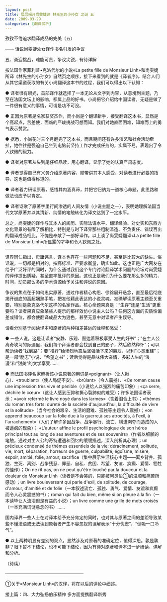 ```yaml
---
layout: post
title: 层层揭开尚雯婕译 林先生的小孙女 之谜 五
date: 2009-03-29
categories: [翻译赏析]  
---
```


孜孜不倦追求翻译成品的完美（五）

—— 话说尚雯婕处女译作书名引发的争议

五、勇迎挑战，难能可贵，争议尖锐，有待详解

按法国作家菲利普•克洛代尔的小说«La petite fille de Monsieur Linh»和尚雯婕所译《林先生的小孙女》自然页之顺序，接下来看到的就是《译者序》。结合人们从其它渠道获取的有关小尚翻译这本书的过程，我们可以得出以下认知：

● 译者很有眼光，首部译作就选择了一本无论从文字到内容，从意境到主题，乃至在法国文坛上的影响，都属上品的好书。小尚把它介绍给中国读者，无疑是做了一件很有意义的事情，可谓是功不可没。

● 正因为原著是名家获奖杰作，而小尚是个翻译新手，接受翻译这本书，显然是个高起点，苦差使，面临的严峻挑战可想而知。我们对她直面困难，知难而上的勇气表示赞赏。

● 据悉，小尚花时三个月翻完了这本书，而且期间还有许多演艺和社会活动牵扯，她往往是强迫自己坐到电脑前坚持工作才完成任务的，实属不易，表现出了令人钦佩的毅力。

● 译者对原著从头到尾仔细品读，用心翻译，显示了她的认真严肃态度。

● 译者觉得自己有义务介绍原著内容，顺带讲其本人感受，对读者进行必要的指导，这也是值得称道的。

● 译者着力研读原著，感悟其内涵真谛，并把它归纳为一道核心命题，此思路和做法也应予以肯定。

● 译者讴歌了原著字里行间渗透的人间友情（小说主题之一），表明她理解法国当代文学原著并以其清新、纯情的笔触转化为译文达到了一定水平。

总之，尚雯婕的译作与其本人的阅历、实际法语水平、翻译经验、对史实和东西方文化背景的有限了解相比，特别是与时下译界那些粗制滥造、不负责任、错误百出的翻译成品相比，不愧是奉献了一部好译作。以上谈了尚雯婕翻译«La petite fille de Monsieur Linh»所显露的才华和令人钦佩之处。

* * * * * * * * * * * * * * *

译界同仁指出，毋庸讳言，译本也存在一些问题和不足，甚至是比较大的缺失。俗话说，一切都是相对的，按高标准、严要求衡量，确实如此。这也正是广大网友在给予广泛好评的同时，为什么通过我们这个专门讨论翻译学术问题的论坛对尚雯婕的译作提出质疑，甚至直率批评的原因。这也正是我们为什么要花那么多的精力、时间，动员那么多的学术资源给予关注和评说的原因。

争议的焦点在于如何忠实原著，透过作者精心构思、徐徐展开悬念，直至最后彻底揭开谜底的高超娴熟手笔，把准他藉此表达的小说灵魂。准确解读原著主题至关重要，特别是象克洛代尔这样的名家作品。核心命题果真是：“生存”还是“生活”更重要吗？读者果真应象某些人提示的那样效仿小说主人公吗？任何这方面的实质性偏差或错位，都会使翻译成品大为逊色，甚至无意中对读者产生误导。

请看分别基于阅读译本和原著的两种相差甚远的诠释和感受：

● 一些人说，这是让读者“安静、乐观、豁达着积极享受人生的好书”；“在主人公离奇坎坷的际遇里，我们每个拜读者都会找到自己的影子，然后欣然释怀”；可以帮助读者“找到路”；要“推荐”给惨烈地震后坚强活下来的朋友，以利“心灵重建”；是一部“励志”小说、“希望之书”；读后觉得是品味伟大亲情、多彩人生的“浪漫”和“甜美”的文学享受……

● 而法国书评名家解析该小说原著的用词是«poignant»（让人揪心）、«troublant»（使人局促不安）、«brûlant»（令人震撼）、«Ce roman cause une impression très vive et pénible（小说给人以强烈的痛苦印象）; «ça serre, déchire le cœur»（这让人感到压抑和撕心裂肺似的难受）；许多法国读者表示：«avoir refermé le livre noyé dans les larmes»（含着泪合上书）；«thèmes du roman très forts: dureté de la société d'aujourd'hui, la difficulté de vivre et la solitude»（当今社会的艰辛、生活的磨难、孤独等主题令人震撼）；«on apprend beaucoup sur la folie due à la guerre,à ses atrocités, à l'exil, à l'arrachement»（人们了解许多因战争、战争暴行、流亡、横遭剥夺而造成的人被逼疯的现象）； «L'auteur affine le profil psychologique de son héros principal tout au long de ses aventures et de ses souvenirs»（作者以细腻的笔触，通过对主人公的奇特遭遇和回忆的缓缓描述，深入剖析其心理）；un précieux condensé de thèmes essentiels de la vie: déracinement, solitude, vie, mort, séparation, horreurs de guerre, culpabilité, égoïsme, misère, espoir, amitié, folie, amour, sacrifice（集中展示生活核心主题——离乡背井、孤独、生死、离别、战争残忍、罪恶、自私、贫困、希望、友谊、疯癫、爱情、牺牲的佳作）；On ne rit pas, on ne peut qu'être touché par la douceur et la douleur de Monsieur Linh（读者是不会笑的，只能被阿灵伯①的温顺和痛苦所感动）；un livre bouleversant qui parle d'exil, de solitude, de courage, d'amour, d'amitié et de folie（一本叙述流亡、孤独、勇气、爱情、友谊和疯癫而令人心灵震撼的书）；roman qui fait du bien, même si on pleure à la fin（一本读毕让人流泪但是有益的小说）；un livre comme une grille de mots croisés（一本充满词谜悬念的书）……

国内译界一些人士在对译本给予充分肯定的同时，也对其与原著之间的差距导致某些不懂法语或无法读到原著者产生不容忽视的误解表示“十分忧虑”，“倒吸一口冷气”。

● 以上两种明显有差别的观点，显然涉及对原著的准确定位，值得深思。孰是孰非？眼下暂不下结论，也不可能下结论，因为有待对原著和译本进一步研读、详解和分析。

（待续）

——————————————————

①关于«Monsieur Linh»的汉译，将在以后的评论中细述。



接上篇：四、大力弘扬伯乐精神 多方面提携翻译新秀

